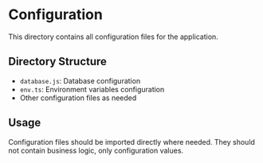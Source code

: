 # Configuration

This directory contains all configuration files for the application.

## Directory Structure

- `database.js`: Database configuration
- `env.ts`: Environment variables configuration
- Other configuration files as needed

## Usage

Configuration files should be imported directly where needed. They should not contain business logic, only configuration values.
